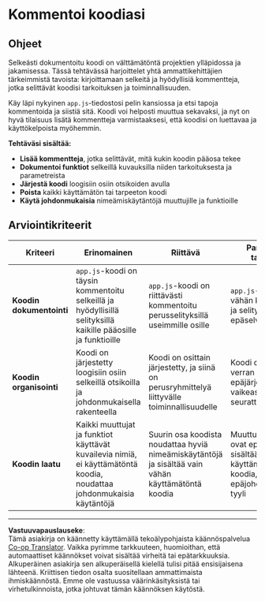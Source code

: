 <!--
CO_OP_TRANSLATOR_METADATA:
{
  "original_hash": "c162b3b3a1cafc1483c8015e9b266f0d",
  "translation_date": "2025-10-23T00:40:05+00:00",
  "source_file": "6-space-game/3-moving-elements-around/assignment.md",
  "language_code": "fi"
}
-->
# Kommentoi koodiasi

## Ohjeet

Selkeästi dokumentoitu koodi on välttämätöntä projektien ylläpidossa ja jakamisessa. Tässä tehtävässä harjoittelet yhtä ammattikehittäjien tärkeimmistä tavoista: kirjoittamaan selkeitä ja hyödyllisiä kommentteja, jotka selittävät koodisi tarkoituksen ja toiminnallisuuden.

Käy läpi nykyinen `app.js`-tiedostosi pelin kansiossa ja etsi tapoja kommentoida ja siistiä sitä. Koodi voi helposti muuttua sekavaksi, ja nyt on hyvä tilaisuus lisätä kommentteja varmistaaksesi, että koodisi on luettavaa ja käyttökelpoista myöhemmin.

**Tehtäväsi sisältää:**
- **Lisää kommentteja**, jotka selittävät, mitä kukin koodin pääosa tekee
- **Dokumentoi funktiot** selkeillä kuvauksilla niiden tarkoituksesta ja parametreista
- **Järjestä koodi** loogisiin osiin otsikoiden avulla
- **Poista** kaikki käyttämätön tai tarpeeton koodi
- **Käytä johdonmukaisia** nimeämiskäytäntöjä muuttujille ja funktioille

## Arviointikriteerit

| Kriteeri | Erinomainen | Riittävä | Parannusta tarvitaan |
| -------- | ----------- | -------- | -------------------- |
| **Koodin dokumentointi** | `app.js`-koodi on täysin kommentoitu selkeillä ja hyödyllisillä selityksillä kaikille pääosille ja funktioille | `app.js`-koodi on riittävästi kommentoitu perusselityksillä useimmille osille | `app.js`-koodissa on vähän kommentteja ja selitykset ovat epäselviä |
| **Koodin organisointi** | Koodi on järjestetty loogisiin osiin selkeillä otsikoilla ja johdonmukaisella rakenteella | Koodi on osittain järjestetty, ja siinä on perusryhmittelyä liittyvälle toiminnallisuudelle | Koodi on jonkin verran epäjärjestyksessä ja vaikeasti seurattavaa |
| **Koodin laatu** | Kaikki muuttujat ja funktiot käyttävät kuvailevia nimiä, ei käyttämätöntä koodia, noudattaa johdonmukaisia käytäntöjä | Suurin osa koodista noudattaa hyviä nimeämiskäytäntöjä ja sisältää vain vähän käyttämätöntä koodia | Muuttujien nimet ovat epäselviä, sisältää käyttämätöntä koodia, epäjohdonmukainen tyyli |

---

**Vastuuvapauslauseke**:  
Tämä asiakirja on käännetty käyttämällä tekoälypohjaista käännöspalvelua [Co-op Translator](https://github.com/Azure/co-op-translator). Vaikka pyrimme tarkkuuteen, huomioithan, että automaattiset käännökset voivat sisältää virheitä tai epätarkkuuksia. Alkuperäinen asiakirja sen alkuperäisellä kielellä tulisi pitää ensisijaisena lähteenä. Kriittisen tiedon osalta suositellaan ammattimaista ihmiskäännöstä. Emme ole vastuussa väärinkäsityksistä tai virhetulkinnoista, jotka johtuvat tämän käännöksen käytöstä.